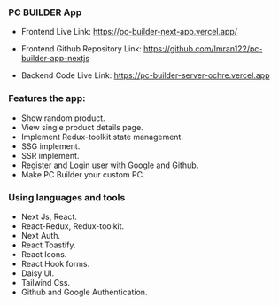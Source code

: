 ### PC BUILDER App

- Frontend Live Link: https://pc-builder-next-app.vercel.app/

- Frontend Github Repository Link: https://github.com/Imran122/pc-builder-app-nextjs

- Backend Code Live Link: https://pc-builder-server-ochre.vercel.app

### Features the app:

- Show random product.
- View single product details page.
- Implement Redux-toolkit state management.
- SSG implement.
- SSR implement.
- Register and Login user with Google and Github.
- Make PC Builder your custom PC.

### Using languages and tools

- Next Js, React.
- React-Redux, Redux-toolkit.
- Next Auth.
- React Toastify.
- React Icons.
- React Hook forms.
- Daisy UI.
- Tailwind Css.
- Github and Google Authentication.

